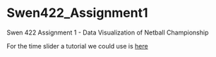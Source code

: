 # Swen422_Assignment1

Swen 422 Assignment 1 - Data Visualization of Netball Championship

For the time slider a tutorial we could use is [here](https://docs.mapbox.com/mapbox-gl-js/example/timeline-animation/)
